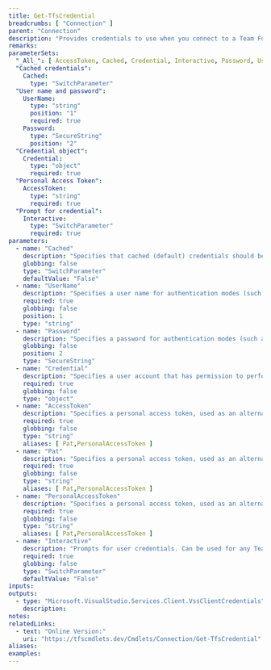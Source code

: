 ```yaml
---
title: Get-TfsCredential
breadcrumbs: [ "Connection" ]
parent: "Connection"
description: "Provides credentials to use when you connect to a Team Foundation Server or Azure DevOps organization."
remarks: 
parameterSets: 
  "_All_": [ AccessToken, Cached, Credential, Interactive, Password, UserName ] 
  "Cached credentials":  
    Cached: 
      type: "SwitchParameter"  
  "User name and password":  
    UserName: 
      type: "string"  
      position: "1"  
      required: true  
    Password: 
      type: "SecureString"  
      position: "2"  
  "Credential object":  
    Credential: 
      type: "object"  
      required: true  
  "Personal Access Token":  
    AccessToken: 
      type: "string"  
      required: true  
  "Prompt for credential":  
    Interactive: 
      type: "SwitchParameter"  
      required: true 
parameters: 
  - name: "Cached" 
    description: "Specifies that cached (default) credentials should be used when possible/available." 
    globbing: false 
    type: "SwitchParameter" 
    defaultValue: "False" 
  - name: "UserName" 
    description: "Specifies a user name for authentication modes (such as Basic) that support username/password-based credentials. Must be used in conjunction with the -Password argument" 
    required: true 
    globbing: false 
    position: 1 
    type: "string" 
  - name: "Password" 
    description: "Specifies a password for authentication modes (such as Basic) that support username/password-based credentials. Must be used in conjunction with the -UserName argument" 
    globbing: false 
    position: 2 
    type: "SecureString" 
  - name: "Credential" 
    description: "Specifies a user account that has permission to perform this action. To provide a user name and password, a Personal Access Token, and/or to open a input dialog to enter your credentials, call Get-TfsCredential with the appropriate arguments and pass its return to this argument." 
    required: true 
    globbing: false 
    type: "object" 
  - name: "AccessToken" 
    description: "Specifies a personal access token, used as an alternate credential, to authenticate to Azure DevOps" 
    required: true 
    globbing: false 
    type: "string" 
    aliases: [ Pat,PersonalAccessToken ] 
  - name: "Pat" 
    description: "Specifies a personal access token, used as an alternate credential, to authenticate to Azure DevOpsThis is an alias of the AccessToken parameter." 
    required: true 
    globbing: false 
    type: "string" 
    aliases: [ Pat,PersonalAccessToken ] 
  - name: "PersonalAccessToken" 
    description: "Specifies a personal access token, used as an alternate credential, to authenticate to Azure DevOpsThis is an alias of the AccessToken parameter." 
    required: true 
    globbing: false 
    type: "string" 
    aliases: [ Pat,PersonalAccessToken ] 
  - name: "Interactive" 
    description: "Prompts for user credentials. Can be used for any Team Foundation Server or Azure DevOps account - the proper login dialog is automatically selected. Should only be used in an interactive PowerShell session (i.e., a PowerShell terminal window), never in an unattended script (such as those executed during an automated build). Currently it is only supported in Windows PowerShell." 
    required: true 
    globbing: false 
    type: "SwitchParameter" 
    defaultValue: "False"
inputs: 
outputs: 
  - type: "Microsoft.VisualStudio.Services.Client.VssClientCredentials" 
    description: 
notes: 
relatedLinks: 
  - text: "Online Version:" 
    uri: "https://tfscmdlets.dev/Cmdlets/Connection/Get-TfsCredential"
aliases: 
examples: 
---
```

